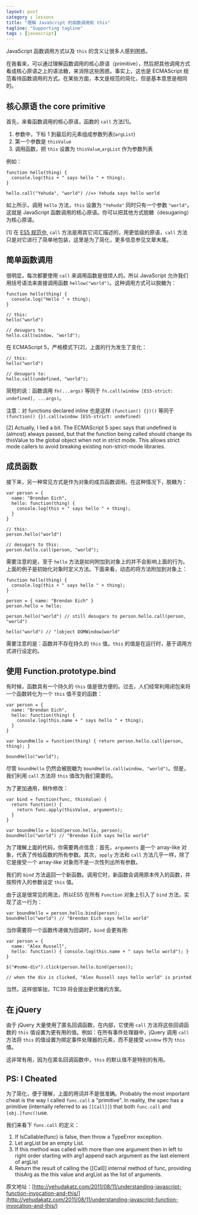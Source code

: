 ```yaml
---
layout: post
category : lessons
title: "理解 JavaScript 的函数调用和 this"
tagline: "Supporting tagline"
tags : [javascript]
---
```


JavaScript 函数调用方式以及 `this` 的含义让很多人感到困惑。

在我看来，可以通过理解函数调用的核心原语（primitive），然后把其他调用方式看成核心原语之上的语法糖，来消除这些困惑。事实上，这也是 ECMAScript 规范看待函数调用的方式。在某些方面，本文是规范的简化，但是基本意思是相同的。

## 核心原语 the core primitive

首先，来看函数调用的核心原语，函数的 `call` 方法[1]。


1. 参数中，下标 1 到最后的元素组成参数列表(`argList`)
2. 第一个参数是 `thisValue`
3. 调用函数，把 `this` 设置为 `thisValue`,`argList` 作为参数列表

例如：

```
function hello(thing) {  
  console.log(this + " says hello " + thing);
}

hello.call("Yehuda", "world") //=> Yehuda says hello world 
```

如上所示，调用 `hello` 方法，`this` 设置为 `"Yehuda"` 同时只有一个参数 `"world"`。这就是 JavaScript 函数调用的核心原语。你可以把其他方式脱糖（desugaring）为核心原语。

[1] 在 [ES5 规范中](http://es5.github.com/#x15.3.4.4), `call` 方法是用其它词汇描述的，用更低级的原语，`call` 方法只是对它进行了简单地包装，这里是为了简化，更多信息参见文章末尾。

## 简单函数调用

很明显，每次都要使用 `call` 来调用函数是很烦人的。所以 JavaScript 允许我们用括号语法来直接调用函数 `hellow("world")`。这种调用方式可以脱糖为：

```
function hello(thing) {  
  console.log("Hello " + thing);
}

// this:
hello("world")

// desugars to:
hello.call(window, "world");  
```

在 ECMAScript 5，严格模式下[2]，上面的行为发生了变化：

```
// this:
hello("world")

// desugars to:
hello.call(undefined, "world");  
```

简短的说：函数调用 `fn(...args)` 等同于 `fn.call(window [ES5-strict: undefined], ...args)`。

注意：对 functions declared inline 也是这样 `(function() {})()` 等同于 `(function() {}).call(window [ES5-strict: undefined)`

[2] Actually, I lied a bit. The ECMAScript 5 spec says that undefined is (almost) always passed, but that the function being called should change its thisValue to the global object when not in strict mode. This allows strict mode callers to avoid breaking existing non-strict-mode libraries.

## 成员函数

接下来，另一种常见方式是作为对象的成员函数调用。在这种情况下，脱糖为：

```
var person = {  
  name: "Brendan Eich",
  hello: function(thing) {
    console.log(this + " says hello " + thing);
  }
}

// this:
person.hello("world")

// desugars to this:
person.hello.call(person, "world");  
```

需要注意的是，至于 `hello` 方法是如何附加到对象上的并不会影响上面的行为。上面的例子是初始化对象时定义方法。下面来看，动态的将方法附加到对象上：

```
function hello(thing) {  
  console.log(this + " says hello " + thing);
}

person = { name: "Brendan Eich" }  
person.hello = hello;

person.hello("world") // still desugars to person.hello.call(person, "world")

hello("world") // "[object DOMWindow]world"  
```

需要注意的是：函数并不存在持久的 `this` 值。`this` 的值是在运行时，基于调用方式进行设定的。

## 使用 Function.prototype.bind

有时候，函数具有一个持久的 `this` 值是很方便的。过去，人们经常利用闭包来将一个函数转化为一个 `this` 值不变的函数：

```
var person = {  
  name: "Brendan Eich",
  hello: function(thing) {
    console.log(this.name + " says hello " + thing);
  }
}

var boundHello = function(thing) { return person.hello.call(person, thing); }

boundHello("world");  
```

尽管 `boundHello` 仍然会被脱糖为 `boundHello.call(window, "world")`。但是，我们利用 `call` 方法将 `this` 值改为我们需要的。

为了更加通用，稍作修改：

```
var bind = function(func, thisValue) {  
  return function() {
    return func.apply(thisValue, arguments);
  }
}

var boundHello = bind(person.hello, person);  
boundHello("world") // "Brendan Eich says hello world"  
```

为了理解上面的代码，你需要两点信息：首先，`arguments` 是一个 array-like 对象，代表了传给函数的所有参数。其次，`apply` 方法和 `call` 方法几乎一样，除了它是接受一个 array-like 对象而不是一次性列出所有参数。

我们的 `bind` 方法返回一个新函数。调用它时，新函数会调用原本传入的函数，并按照传入的参数设定 `this` 值。

由于这是很常见的用法，所以ES5 在所有 `Function` 对象上引入了 `bind` 方法，实现了这一行为：

```
var boundHello = person.hello.bind(person);  
boundHello("world") // "Brendan Eich says hello world"  
```

当你需要将一个函数传递做为回调时，`bind` 会更有用:

```
var person = {  
  name: "Alex Russell",
  hello: function() { console.log(this.name + " says hello world"); }
}

$("#some-div").click(person.hello.bind(person));

// when the div is clicked, "Alex Russell says hello world" is printed
```

当然，这样很笨拙，TC39 将会提出更优雅的方案。

## 在 jQuery

由于 jQuery 大量使用了匿名回调函数，在内部，它使用 `call` 方法将这些回调函数的 `this` 值设置为更有用的值。例如：在所有事件处理器中，jQuery 调用 `call` 方法将 `this` 的值设置为绑定事件处理器的元素，而不是接受 `window` 作为 `this` 值。

这非常有用，因为在匿名回调函数中，`this` 的默认值不是特别的有用。

## PS: I Cheated


为了简化，便于理解，上面的用词并不是很准确。Probably the most important cheat is the way I called `func.call` a "primitive". In reality, the spec has a primitive (internally referred to as `[[Call]]`) that both `func.call` and `[obj.]func()`use.

我们来看下 `func.call` 的定义：

1. If IsCallable(func) is false, then throw a TypeError exception.
2. Let argList be an empty List.
3. If this method was called with more than one argument then in left to right order starting with arg1 append each argument as the last element of argList
4. Return the result of calling the [[Call]] internal method of func, providing thisArg as the this value and argList as the list of arguments.




原文地址：[http://yehudakatz.com/2011/08/11/understanding-javascript-function-invocation-and-this/](http://yehudakatz.com/2011/08/11/understanding-javascript-function-invocation-and-this/)
